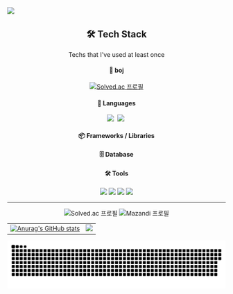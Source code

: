 <img src="https://capsule-render.vercel.app/api?type=waving&color=gradient&height=100&section=header&text=JUN&fontSize=30" />


<div align="center">
<h2 align="center">🛠 Tech Stack</h2>
<p align="center">Techs that I've used at least once</p>

  <h4>📝 boj</h4>
  
  [![Solved.ac
프로필](http://mazassumnida.wtf/api/mini/generate_badge?boj=jungeol1006)](https://solved.ac/jungeol1006)
  <!-- 언어 -->
  <h4>📝 Languages</h4>
  <img src="https://img.shields.io/badge/C++-00599C?style=flat-square&logo=C%2B%2B&logoColor=white"/></a>&nbsp 
  <img src="https://img.shields.io/badge/Python-3766AB?style=flat-square&logo=Python&logoColor=white"/></a>&nbsp 
<!--   <img src="https://img.shields.io/badge/HTML5-E34F26?style=flat-square&logo=HTML5&logoColor=white" />
  <img src="https://img.shields.io/badge/CSS3-1572B6?style=flat-square&logo=CSS3&logoColor=white" />
  <img src="https://img.shields.io/badge/JavaScript-F7DF1E?style=flat-square&logo=javascript&logoColor=black" />
  <img src="https://img.shields.io/badge/Java-007396?style=flat-square&logo=java&logoColor=white" /> -->

  <!-- 프레임워크 / 라이브러리 -->
  <h4>📦 Frameworks / Libraries</h4>
<!--   <img src="https://img.shields.io/badge/Spring Boot-6DB33F?style=flat-square&logo=springboot&logoColor=white" />
 -->
  <!-- 데이터베이스 -->
  <h4>🗄️ Database</h4>
<!--   <img src="https://img.shields.io/badge/Oracle-F80000?style=flat-square&logo=oracle&logoColor=white" /> -->

  <!-- 도구 -->
  <h4>🛠️ Tools</h4>
  <img src="https://img.shields.io/badge/Git-F05032?style=flat-square&logo=git&logoColor=white" />
  <img src="https://img.shields.io/badge/GitHub-181717?style=flat-square&logo=github&logoColor=white" />
  <img src="https://img.shields.io/badge/VSCode-007ACC?style=flat-square&logo=visualstudiocode&logoColor=white" />
  <img src="https://img.shields.io/badge/Discord-5865F2?style=flat-square&logo=discord&logoColor=white" />
<!--   <img src="https://img.shields.io/badge/STS-6DB33F?style=flat-square&logo=spring&logoColor=white" />
  <img src="https://img.shields.io/badge/Google Drive-4285F4?style=flat-square&logo=googledrive&logoColor=white" />
  <img src="https://img.shields.io/badge/Google API-4285F4?style=flat-square&logo=google&logoColor=white" /> -->

</div>

---

<p align="center">
  <img src="http://mazassumnida.wtf/api/v2/generate_badge?boj=jungeol1006" alt="Solved.ac 프로필" width="49%">
  <img src="http://mazandi.herokuapp.com/api?handle=jungeol1006&theme=dark" alt="Mazandi 프로필" width="49%">
</p>

<table>
  <tr>
    <td>
      <a href="https://github.com/anuraghazra/github-readme-stats">
        <img src="https://github-readme-stats.vercel.app/api?username=Lee-JunH&show_icons=true&theme=apprentice" alt="Anurag's GitHub stats" width="100%" />
      </a>
    </td>
    <td>
      <a href="https://github.com/anuraghazra/github-readme-stats">
        <img src="https://github-readme-stats.vercel.app/api/top-langs/?username=Lee-JunH&layout=donut&show_icons=true&theme=material-palenight&hide_border=true&bg_color=20232a&icon_color=58A6FF&text_color=fff&title_color=58A6FF&count_private=true&exclude_repo=Face-Transfer-Application" width="100%" />
      </a>
    </td>
  </tr>
</table>

<div align="center">
  <img src="https://github.com/Lee-JunH/Lee-JunH/blob/output/github-contribution-grid-snake.svg">
</div>
